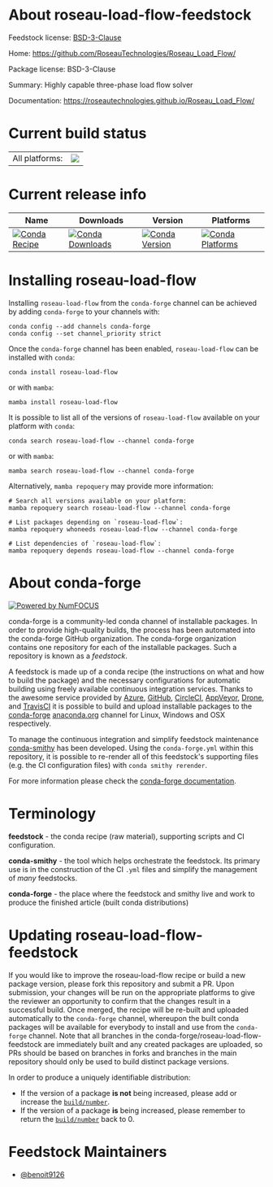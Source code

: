 About roseau-load-flow-feedstock
================================

Feedstock license: [BSD-3-Clause](https://github.com/conda-forge/Roseau_Load_Flow_Feedstock-feedstock/blob/main/LICENSE.txt)

Home: https://github.com/RoseauTechnologies/Roseau_Load_Flow/

Package license: BSD-3-Clause

Summary: Highly capable three-phase load flow solver

Documentation: https://roseautechnologies.github.io/Roseau_Load_Flow/

Current build status
====================


<table><tr><td>All platforms:</td>
    <td>
      <a href="https://dev.azure.com/conda-forge/feedstock-builds/_build/latest?definitionId=&branchName=main">
        <img src="https://dev.azure.com/conda-forge/feedstock-builds/_apis/build/status/Roseau_Load_Flow_Feedstock-feedstock?branchName=main">
      </a>
    </td>
  </tr>
</table>

Current release info
====================

| Name | Downloads | Version | Platforms |
| --- | --- | --- | --- |
| [![Conda Recipe](https://img.shields.io/badge/recipe-roseau--load--flow-green.svg)](https://anaconda.org/conda-forge/roseau-load-flow) | [![Conda Downloads](https://img.shields.io/conda/dn/conda-forge/roseau-load-flow.svg)](https://anaconda.org/conda-forge/roseau-load-flow) | [![Conda Version](https://img.shields.io/conda/vn/conda-forge/roseau-load-flow.svg)](https://anaconda.org/conda-forge/roseau-load-flow) | [![Conda Platforms](https://img.shields.io/conda/pn/conda-forge/roseau-load-flow.svg)](https://anaconda.org/conda-forge/roseau-load-flow) |

Installing roseau-load-flow
===========================

Installing `roseau-load-flow` from the `conda-forge` channel can be achieved by adding `conda-forge` to your channels with:

```
conda config --add channels conda-forge
conda config --set channel_priority strict
```

Once the `conda-forge` channel has been enabled, `roseau-load-flow` can be installed with `conda`:

```
conda install roseau-load-flow
```

or with `mamba`:

```
mamba install roseau-load-flow
```

It is possible to list all of the versions of `roseau-load-flow` available on your platform with `conda`:

```
conda search roseau-load-flow --channel conda-forge
```

or with `mamba`:

```
mamba search roseau-load-flow --channel conda-forge
```

Alternatively, `mamba repoquery` may provide more information:

```
# Search all versions available on your platform:
mamba repoquery search roseau-load-flow --channel conda-forge

# List packages depending on `roseau-load-flow`:
mamba repoquery whoneeds roseau-load-flow --channel conda-forge

# List dependencies of `roseau-load-flow`:
mamba repoquery depends roseau-load-flow --channel conda-forge
```


About conda-forge
=================

[![Powered by
NumFOCUS](https://img.shields.io/badge/powered%20by-NumFOCUS-orange.svg?style=flat&colorA=E1523D&colorB=007D8A)](https://numfocus.org)

conda-forge is a community-led conda channel of installable packages.
In order to provide high-quality builds, the process has been automated into the
conda-forge GitHub organization. The conda-forge organization contains one repository
for each of the installable packages. Such a repository is known as a *feedstock*.

A feedstock is made up of a conda recipe (the instructions on what and how to build
the package) and the necessary configurations for automatic building using freely
available continuous integration services. Thanks to the awesome service provided by
[Azure](https://azure.microsoft.com/en-us/services/devops/), [GitHub](https://github.com/),
[CircleCI](https://circleci.com/), [AppVeyor](https://www.appveyor.com/),
[Drone](https://cloud.drone.io/welcome), and [TravisCI](https://travis-ci.com/)
it is possible to build and upload installable packages to the
[conda-forge](https://anaconda.org/conda-forge) [anaconda.org](https://anaconda.org/)
channel for Linux, Windows and OSX respectively.

To manage the continuous integration and simplify feedstock maintenance
[conda-smithy](https://github.com/conda-forge/conda-smithy) has been developed.
Using the ``conda-forge.yml`` within this repository, it is possible to re-render all of
this feedstock's supporting files (e.g. the CI configuration files) with ``conda smithy rerender``.

For more information please check the [conda-forge documentation](https://conda-forge.org/docs/).

Terminology
===========

**feedstock** - the conda recipe (raw material), supporting scripts and CI configuration.

**conda-smithy** - the tool which helps orchestrate the feedstock.
                   Its primary use is in the construction of the CI ``.yml`` files
                   and simplify the management of *many* feedstocks.

**conda-forge** - the place where the feedstock and smithy live and work to
                  produce the finished article (built conda distributions)


Updating roseau-load-flow-feedstock
===================================

If you would like to improve the roseau-load-flow recipe or build a new
package version, please fork this repository and submit a PR. Upon submission,
your changes will be run on the appropriate platforms to give the reviewer an
opportunity to confirm that the changes result in a successful build. Once
merged, the recipe will be re-built and uploaded automatically to the
`conda-forge` channel, whereupon the built conda packages will be available for
everybody to install and use from the `conda-forge` channel.
Note that all branches in the conda-forge/roseau-load-flow-feedstock are
immediately built and any created packages are uploaded, so PRs should be based
on branches in forks and branches in the main repository should only be used to
build distinct package versions.

In order to produce a uniquely identifiable distribution:
 * If the version of a package **is not** being increased, please add or increase
   the [``build/number``](https://docs.conda.io/projects/conda-build/en/latest/resources/define-metadata.html#build-number-and-string).
 * If the version of a package **is** being increased, please remember to return
   the [``build/number``](https://docs.conda.io/projects/conda-build/en/latest/resources/define-metadata.html#build-number-and-string)
   back to 0.

Feedstock Maintainers
=====================

* [@benoit9126](https://github.com/benoit9126/)


